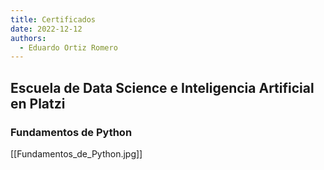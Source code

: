 ```yaml
---
title: Certificados
date: 2022-12-12
authors:
  - Eduardo Ortiz Romero
---
```


## Escuela de Data Science e Inteligencia Artificial en Platzi

### Fundamentos de Python

[[Fundamentos_de_Python.jpg]]
